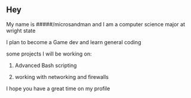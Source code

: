 ## Hey

My name is #####/microsandman and I am a computer science major at wright state

I plan to become a Game dev and learn general coding

some projects I will be working on:

1. Advanced Bash scripting
  
2. working with networking and firewalls 

I hope you have a great time on my profile
<!--
**microsandman/microsandman** is a ✨ _special_ ✨ repository because its `README.md` (this file) appears on your GitHub profile.

Here are some ideas to get you started:

- 🔭 I’m currently working on ...
- 🌱 I’m currently learning ...
- 👯 I’m looking to collaborate on ...
- 🤔 I’m looking for help with ...
- 💬 Ask me about ...
- 📫 How to reach me: ...
- 😄 Pronouns: ...
- ⚡ Fun fact: ...
-->
